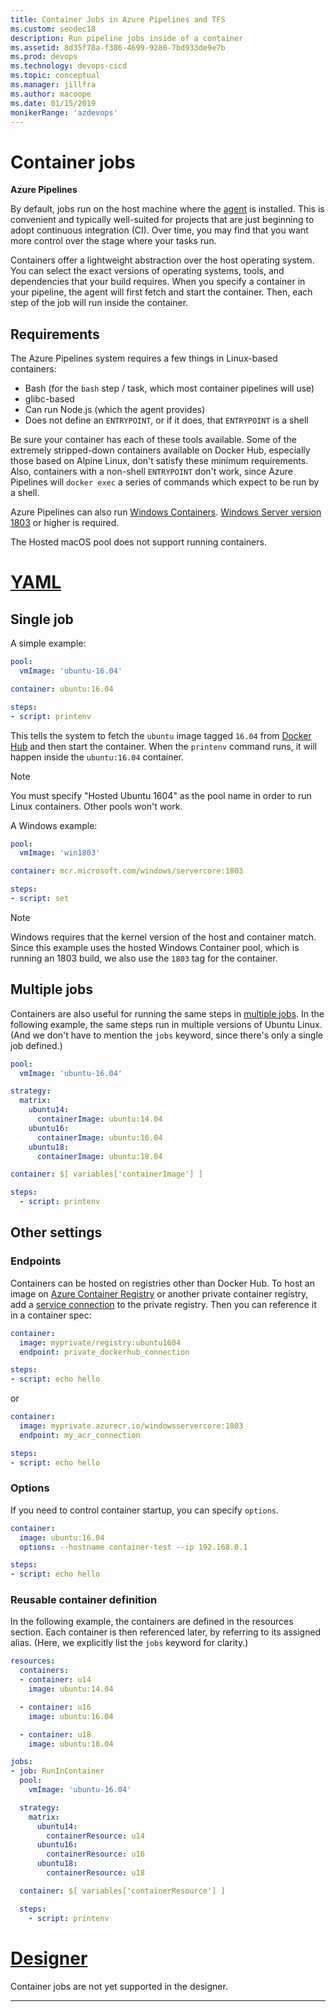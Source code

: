 ```yaml
---
title: Container Jobs in Azure Pipelines and TFS
ms.custom: seodec18
description: Run pipeline jobs inside of a container
ms.assetid: 8d35f78a-f386-4699-9280-7bd933de9e7b
ms.prod: devops
ms.technology: devops-cicd
ms.topic: conceptual
ms.manager: jillfra
ms.author: macoope
ms.date: 01/15/2019
monikerRange: 'azdevops'
---
```


# Container jobs

**Azure Pipelines**

By default, jobs run on the host machine where the [agent](../agents/agents.md)
is installed.
This is convenient and typically well-suited for projects that are just beginning to adopt continuous integration (CI).
Over time, you may find that you want more control over the stage where your tasks run.

Containers offer a lightweight abstraction over the host operating system.
You can select the exact versions of operating systems, tools, and dependencies that your build requires.
When you specify a container in your pipeline, the agent will first
fetch and start the container.
Then, each step of the job will run inside the container.

## Requirements

The Azure Pipelines system requires a few things in Linux-based containers:
- Bash (for the `bash` step / task, which most container pipelines will use)
- glibc-based
- Can run Node.js (which the agent provides)
- Does not define an `ENTRYPOINT`, or if it does, that `ENTRYPOINT` is a shell

Be sure your container has each of these tools available. Some of the extremely stripped-down
containers available on Docker Hub, especially those based on Alpine Linux, don't satisfy these
minimum requirements. Also, containers with a non-shell `ENTRYPOINT` don't work, since Azure Pipelines
will `docker exec` a series of commands which expect to be run by a shell.

Azure Pipelines can also run [Windows Containers](/virtualization/windowscontainers/about/).
[Windows Server version 1803](/windows-server/get-started/get-started-with-1803) or higher is required.

The Hosted macOS pool does not support running containers.

# [YAML](#tab/yaml)

## Single job

A simple example:

```yaml
pool:
  vmImage: 'ubuntu-16.04'

container: ubuntu:16.04

steps:
- script: printenv
```

This tells the system to fetch the `ubuntu` image tagged `16.04` from
[Docker Hub](https://hub.docker.com) and then start the container. When the
`printenv` command runs, it will happen inside the `ubuntu:16.04` container.

> [!Note]
> You must specify "Hosted Ubuntu 1604" as the
> pool name in order to run Linux containers. Other pools won't work.

A Windows example:

```yaml
pool:
  vmImage: 'win1803'

container: mcr.microsoft.com/windows/servercore:1803

steps:
- script: set
```

> [!Note]
> Windows requires that the kernel version of the host and container match.
> Since this example uses the hosted Windows Container pool, which is running an 1803
> build, we also use the `1803` tag for the container.

## Multiple jobs

Containers are also useful for running the same steps in [multiple jobs](multiple-phases.md).
In the following example, the same steps run in multiple versions of Ubuntu Linux.
(And we don't have to mention the `jobs` keyword, since there's only a single job defined.)

```yaml
pool:
  vmImage: 'ubuntu-16.04'

strategy:
  matrix:
    ubuntu14:
      containerImage: ubuntu:14.04
    ubuntu16:
      containerImage: ubuntu:16.04
    ubuntu18:
      containerImage: ubuntu:18.04

container: $[ variables['containerImage'] ]

steps:
  - script: printenv
```

## Other settings

### Endpoints

Containers can be hosted on registries other than Docker Hub. To host
an image on [Azure Container Registry](/azure/container-registry/) or
another private container registry,
add a [service connection](../library/service-endpoints.md) to the
private registry. Then you can reference it in a container spec:

```yaml
container:
  image: myprivate/registry:ubuntu1604
  endpoint: private_dockerhub_connection

steps:
- script: echo hello
```

or

```yaml
container:
  image: myprivate.azurecr.io/windowsservercore:1803
  endpoint: my_acr_connection

steps:
- script: echo hello
```

### Options

If you need to control container startup, you can specify `options`.

```yaml
container:
  image: ubuntu:16.04
  options: --hostname container-test --ip 192.168.0.1

steps:
- script: echo hello
```

### Reusable container definition

In the following example, the containers are defined in the resources section.
Each container is then referenced later, by referring to its assigned alias.
(Here, we explicitly list the `jobs` keyword for clarity.)

```yaml
resources:
  containers:
  - container: u14
    image: ubuntu:14.04

  - container: u16
    image: ubuntu:16.04

  - container: u18
    image: ubuntu:18.04

jobs:
- job: RunInContainer
  pool:
    vmImage: 'ubuntu-16.04'

  strategy:
    matrix:
      ubuntu14:
        containerResource: u14
      ubuntu16:
        containerResource: u16
      ubuntu18:
        containerResource: u18

  container: $[ variables['containerResource'] ]

  steps:
    - script: printenv
```

# [Designer](#tab/designer)

Container jobs are not yet supported in the designer.

---
